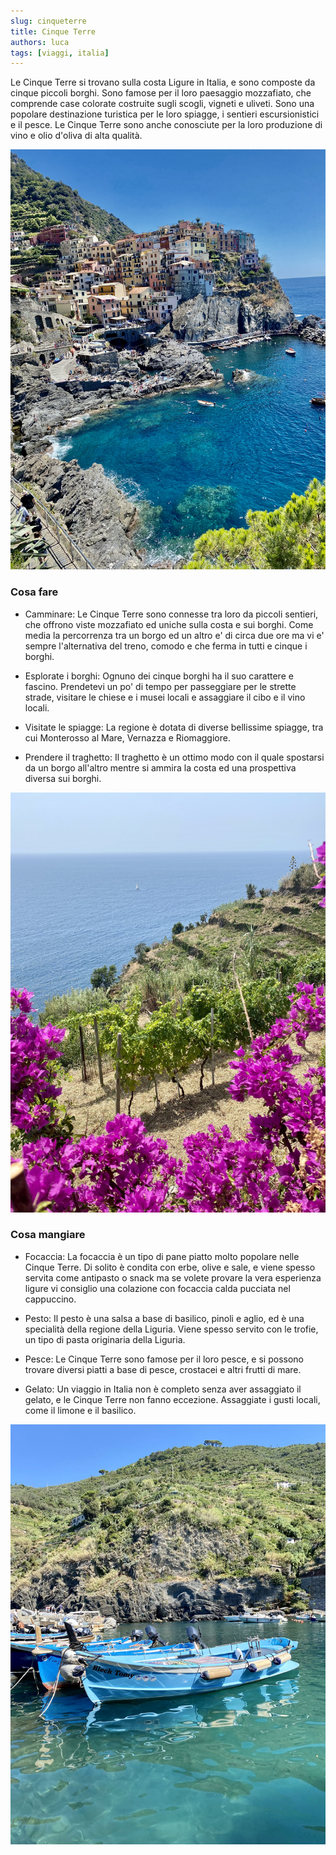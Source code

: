 ```yaml
---
slug: cinqueterre
title: Cinque Terre
authors: luca
tags: [viaggi, italia]
---
```


Le Cinque Terre si trovano sulla costa Ligure in Italia, e sono composte da cinque piccoli borghi. Sono famose per il loro paesaggio mozzafiato, che comprende case colorate costruite sugli scogli, vigneti e uliveti. Sono una popolare destinazione turistica per le loro spiagge, i sentieri escursionistici e il pesce. Le Cinque Terre sono anche conosciute per la loro produzione di vino e olio d'oliva di alta qualità.

<!--truncate-->

![Manarola](./primary.jpg)

### Cosa fare
- Camminare: Le Cinque Terre sono connesse tra loro da piccoli sentieri, che offrono viste mozzafiato ed uniche sulla costa e sui borghi. Come media la percorrenza tra un borgo ed un altro e' di circa due ore ma vi e' sempre l'alternativa del treno, comodo e che ferma in tutti e cinque i borghi.

- Esplorate i borghi: Ognuno dei cinque borghi ha il suo carattere e fascino. Prendetevi un po' di tempo per passeggiare per le strette strade, visitare le chiese e i musei locali e assaggiare il cibo e il vino locali.

- Visitate le spiagge: La regione è dotata di diverse bellissime spiagge, tra cui Monterosso al Mare, Vernazza e Riomaggiore.

- Prendere il traghetto: Il traghetto è un ottimo modo con il quale spostarsi da un borgo all'altro mentre si ammira la costa ed una prospettiva diversa sui borghi.

![Vigneti](./secondary.jpg)

### Cosa mangiare

- Focaccia: La focaccia è un tipo di pane piatto molto popolare nelle Cinque Terre. Di solito è condita con erbe, olive e sale, e viene spesso servita come antipasto o snack ma se volete provare la vera esperienza ligure vi consiglio una colazione con focaccia calda pucciata nel cappuccino.

- Pesto: Il pesto è una salsa a base di basilico, pinoli e aglio, ed è una specialità della regione della Liguria. Viene spesso servito con le trofie, un tipo di pasta originaria della Liguria.

- Pesce: Le Cinque Terre sono famose per il loro pesce, e si possono trovare diversi piatti a base di pesce, crostacei e altri frutti di mare.

- Gelato: Un viaggio in Italia non è completo senza aver assaggiato il gelato, e le Cinque Terre non fanno eccezione. Assaggiate i gusti locali, come il limone e il basilico.

![Il porto](./thernary.jpg)